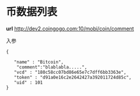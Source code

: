 # 币数据列表 #
**url**
http://dev2.coingogo.com:10/mobi/coin/comment

入参

	{

	   "name" : "Bitcoin",
		"comment":"blablabla.....",
	   "vcd" : "180c58cc07bd86e65e7c7dff6bb3363e",
	   "token" : "d91a0e16c2e2642427a392011724d85c",
	   "uid" : 101
	}





